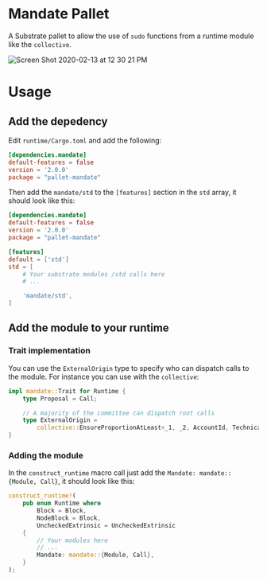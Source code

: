 # Mandate Pallet

A Substrate pallet to allow the use of `sudo` functions from a runtime module like the `collective`.

![Screen Shot 2020-02-13 at 12 30 21 PM](https://user-images.githubusercontent.com/10683430/74475712-c9557480-4e5c-11ea-91e1-626412815cd4.png)


# Usage

## Add the depedency

Edit `runtime/Cargo.toml` and add the following:
```toml
[dependencies.mandate]
default-features = false
version = '2.0.0'
package = "pallet-mandate"
```

Then add the `mandate/std` to the `[features]` section in the `std` array, it should
look like this:
```toml
[dependencies.mandate]
default-features = false
version = '2.0.0'
package = "pallet-mandate"

[features]
default = ['std']
std = [
    # Your substrate modules /std calls here
    # ...

    'mandate/std',
]
```


## Add the module to your runtime

### Trait implementation

You can use the `ExternalOrigin` type to specify who can dispatch calls to the module.
For instance you can use with the `collective`:
```rust
impl mandate::Trait for Runtime {
    type Proposal = Call;

    // A majority of the committee can dispatch root calls
    type ExternalOrigin =
        collective::EnsureProportionAtLeast<_1, _2, AccountId, TechnicalCollective>;
}
```


### Adding the module

In the `construct_runtime` macro call just add the `Mandate: mandate::{Module, Call}`, it should
look like this:
```rust
construct_runtime!(
    pub enum Runtime where
        Block = Block,
        NodeBlock = Block,
        UncheckedExtrinsic = UncheckedExtrinsic
    {
    	// Your modules here
    	// ...
        Mandate: mandate::{Module, Call},
    }
);
```

